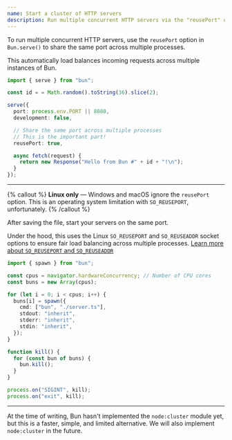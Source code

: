 ```yaml
---
name: Start a cluster of HTTP servers
description: Run multiple concurrent HTTP servers via the "reusePort" option to share the same port across multiple processes
---
```


To run multiple concurrent HTTP servers, use the `reusePort` option in `Bun.serve()` to share the same port across multiple processes.

This automatically load balances incoming requests across multiple instances of Bun.

```ts#server.ts
import { serve } from "bun";

const id = = Math.random().toString(36).slice(2);

serve({
  port: process.env.PORT || 8080,
  development: false,

  // Share the same port across multiple processes
  // This is the important part!
  reusePort: true,

  async fetch(request) {
    return new Response("Hello from Bun #" + id + "!\n");
  }
});
```

---

{% callout %}
**Linux only** &mdash; Windows and macOS ignore the `reusePort` option. This is an operating system limitation with `SO_REUSEPORT`, unfortunately.
{% /callout %}

After saving the file, start your servers on the same port.

Under the hood, this uses the Linux `SO_REUSEPORT` and `SO_REUSEADDR` socket options to ensure fair load balancing across multiple processes. [Learn more about `SO_REUSEPORT` and `SO_REUSEADDR`](https://lwn.net/Articles/542629/)

```ts#cluster.ts
import { spawn } from "bun";

const cpus = navigator.hardwareConcurrency; // Number of CPU cores
const buns = new Array(cpus);

for (let i = 0; i < cpus; i++) {
  buns[i] = spawn({
    cmd: ["bun", "./server.ts"],
    stdout: "inherit",
    stderr: "inherit",
    stdin: "inherit",
  });
}

function kill() {
  for (const bun of buns) {
    bun.kill();
  }
}

process.on("SIGINT", kill);
process.on("exit", kill);
```

---

At the time of writing, Bun hasn't implemented the `node:cluster` module yet, but this is a faster, simple, and limited alternative. We will also implement `node:cluster` in the future.
